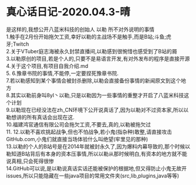 # 真心话日记-2020.04.3-晴
是这样的,我想公开八蓝米科技的创始人 以勒 所不对外说明的事情<br>
1.触手在2月份开始拖欠工资,幸好以勒的主战场不是触手,而是B站;斗鱼;虎牙;Twitch<br>
2.关于VTuber庭志海被永久封禁直播间,以勒感到很惋惜也感受到了B站的屑<br>
3.以勒原创的项目,若是个人的,只要不是易语言开发,有对外发布的程序是直接开源<br>
4.关于这个项目,有项目自我介绍.md<br>
5.
6.豫章书院的事情,不能停,一定要捏死豫章书院.<br>
7.若以勒感知到某个事情会被封杀删除,以勒会直接备份事情的新闻原文到这个地方<br>
8.其实以勒前身叫8yl丶以勒,只是以勒因为一些事情的重整才开启了八蓝米科技这个计划<br>
9.以勒现在已经没法在zh_CN环境下公开说真话了,因为以勒对不过资本家,所以以勒想讲的所有真话会出现在这.<br>
10.福建鸿官通信有限公司会拖欠工资,不要去,真的,以勒被拖欠过<br>
11.
12.以勒不喜欢挑起战争,但也不怕战争,若小鬼(指杂种)敢整,请直接攻击GitHub.com,小鬼们就直接当场体验什么叫绝望(牢里见的那种)<br>
13.以勒的个人的B站号是在2014年就被封永久了,因为爆料内幕导致的,那个时候以勒知道B站背后有本身的资本压事情,所以以勒从那时候明白,有资本的地方就不能说真相,只会死得很惨<br>
14.GitHub可以说,是以勒说真话实话还能被保护的根据地,但又得防止小鬼无故开issues,所以只能隐藏在一些java项目的常用文件夹(src,lib,plugins,java等等)
